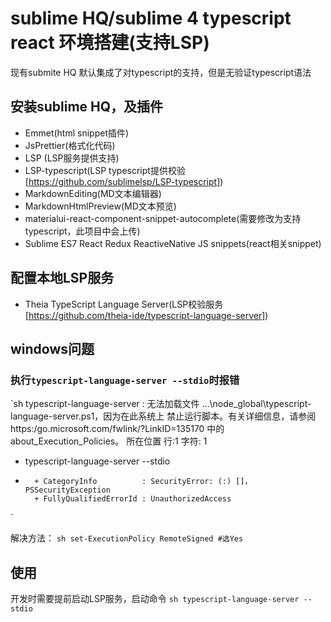 # sublime HQ/sublime 4 typescript react 环境搭建(支持LSP)
现有submite HQ 默认集成了对typescript的支持，但是无验证typescript语法

## 安装sublime HQ，及插件
- Emmet(html snippet插件)
- JsPrettier(格式化代码)
- LSP (LSP服务提供支持)
- LSP-typescript(LSP typescript提供校验[https://github.com/sublimelsp/LSP-typescript])
- MarkdownEditing(MD文本编辑器)
- MarkdownHtmlPreview(MD文本预览)
- materialui-react-component-snippet-autocomplete(需要修改为支持typescript，此项目中会上传)
- Sublime ES7 React Redux ReactiveNative JS snippets(react相关snippet)

## 配置本地LSP服务
- Theia TypeScript Language Server(LSP校验服务[https://github.com/theia-ide/typescript-language-server])

## windows问题

### 执行`typescript-language-server --stdio`时报错
`sh
typescript-language-server : 无法加载文件 ...\node_global\typescript-language-server.ps1，因为在此系统上
禁止运行脚本。有关详细信息，请参阅 https:/go.microsoft.com/fwlink/?LinkID=135170 中的 about_Execution_Policies。
所在位置 行:1 字符: 1
+ typescript-language-server --stdio
+ ~~~~~~~~~~~~~~~~~~~~~~~~~~
    + CategoryInfo          : SecurityError: (:) []，PSSecurityException
    + FullyQualifiedErrorId : UnauthorizedAccess
`

解决方法：
`sh
set-ExecutionPolicy RemoteSigned
#选Yes
`

## 使用
开发时需要提前启动LSP服务，启动命令
`sh
typescript-language-server --stdio
`